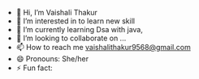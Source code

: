 - 👋 Hi, I’m Vaishali Thakur
- 👀 I’m interested in to learn new skill
- 🌱 I’m currently learning Dsa with java,
- 💞️ I’m looking to collaborate on ...
- 📫 How to reach me vaishalithakur9568@gmail.com
- 😄 Pronouns: She/her
- ⚡ Fun fact: 

<!---
vaishuthakur/vaishuthakur is a ✨ special ✨ repository because its `README.md` (this file) appears on your GitHub profile.
You can click the Preview link to take a look at your changes.
--->
